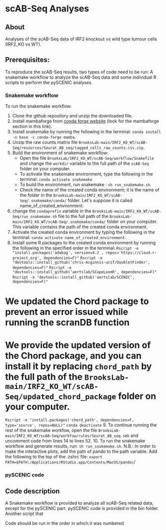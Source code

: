 # scAB-Seq Analyses


## About
Analyses of the scAB-Seq data of IRF2 knockout vs wild type tumour cells (IRF2_KO vs WT).

## Prerequisites:
To reproduce the scAB-Seq results, two types of code need to be run: A snakemake workflow to analyze the scAB-Seq data and some individual R scripts to perform the pySCENIC analyses.

### Snakemake workflow
To run the snakemake workflow:
1. Clone the github repository and unzip the downloaded file.
2. Install mambaforge from [conda forge website](https://github.com/conda-forge/miniforge) (look for the mambaforge section in this link).
3. Install snakemake by running the following in the terminal: `conda install -n base -c conda-forge mamba`.
4. Unzip the raw counts matrix file `BrooksLab-main/IRF2_KO_WT/scAB-Seq/resources/Seurat_AB_seq/tagged_cells_raw_counts.csv.zip`.
5. Build the environment of snakemake workflow:
    * Open the file `BrooksLab/IRF2_KO_WT/scAB-Seq/workflow/Snakefile` and change the `workdir` variable to the full path of the `scAB-Seq` folder on your computer.
    * To activate the snakemake environment, type the following in the terminal: `conda activate snakemake`
    * To build the environment, run snakemake : `sh run_snakemake.sh`.
    * Check the name of the created conda environment; it is the name of the folder in the `BrooksLab-main/IRF2_KO_WT/scAB-Seq/.snakemake/conda/` folder. Let's suppose it is called name_of_created_environment.
6. change the `condaprefix` variable in the `BrooksLab-main/IRF2_KO_WT/scAB-Seq/run_snakemake.sh` file to the full path of the `BrooksLab-main/IRF2_KO_WT/scAB-Seq/.snakemake/conda/` folder on your computer. This variable contains the path of the created conda environment.
7. Activate the created conda environment by typing the following in the terminal: `conda activate name_of_created_environment`.
8. Install some R packages to the created conda environment by running the following in the specified order in the terminal:
  `Rscript -e "install.packages('adabag', version=4.2 , repos='https://cloud.r-project.org', dependencies=F)"`
  `Rscript -e "devtools::install_github('chris-mcginnis-ucsf/DoubletFinder', dependencies=F)"`
  `Rscript -e "devtools::install_github('aertslab/SCopeLoomR', dependencies=F)"`
  `Rscript -e "devtools::install_github('aertslab/SCENIC', dependencies=F)"`
  # We updated the Chord package to prevent an error issued while running the scranDB function
  # We provide the updated version of the Chord package, and you can install it by replacing `chord_path` by the full path of the `BrooksLab-main/IRF2_KO_WT/scAB-Seq/updated_chord_package` folder on your computer.
  `Rscript -e "install.packages('chord_path', dependencies=F, type='source', repos=NULL)"`
  `conda deactivate`
9. To continue running the rest of the snakemake workfow, open the file `BrooksLab-main/IRF2_KO_WT/scAB-Seq/workfow/rules/Seurat_AB_seq.smk` and uncomment code from lines 14 to lines 52.
10. To run the snakemake workflow and generate results, run: `sh run_snakemake.sh`.
N.B.: In order to make the interactive plots, add the path of pando to the path variable. Add the following to the top of the .zshrc file: `export PATH=$PATH:/Applications/RStudio.app/Contents/MacOS/pandoc`/

### pySCENIC code

## Code description
A Snakemake workflow is provided to analyze all scAB-Seq related data, except for the pySCENIC part. pySCENIC code is provided in the bin folder. Another script that

Code should be run in the order in which it was numbered
